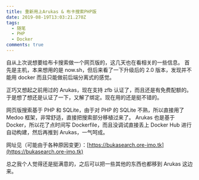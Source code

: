 ```yaml
---
title: 重新用上Arukas & 布卡搜索PHP版
date: 2019-08-19T13:03:21.270Z
tags:
  - 随笔
  - PHP
  - Docker
comments: true
---
```

自从上次说想要给布卡搜索做一个网页版的，这几天也在看相关的一些信息。
首先是主机，本来想用的是 now.sh，但后来看了一下升级后的 2.0 版本，发现并不能用 docker 而且只能做前后端分离式的感觉。

正巧又想起之前用过的 Arukas，现在支持 zfb 认证了，而且还是有免费配额的。
于是想了想还是认证了一下，又解了绑定。现在用的还是挺不错的。

网页版搜索基于 PHP 和 SQLite，由于对 PHP 的 SQLite 不熟，所以直接用了 Medoo 框架，非常舒适，直接把搜索部分移植过来了。
Arukas 也是基于 Docker，所以花了点时间写 Dockerfile，而且没调试直接丢上 Docker Hub 进行自动构建，然后再推到 Arukas，一气呵成。

网址见（可能由于各种原因变更）：[https://bukasearch.ore-imo.tk](https://bukasearch.ore-imo.tk)

总之我个人觉得还是挺满意的，之后可以把一些其他的东西也都移到 Arukas 这边来。
